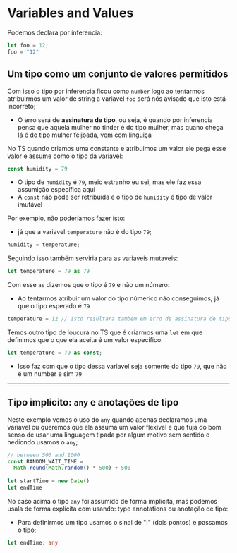 # Variables and Values

Podemos declara por inferencia:
```typescript
let foo = 12;
foo = "12"
```
## Um tipo como um conjunto de valores permitidos
Com isso o tipo por inferencia ficou como `number` logo ao tentarmos atribuirmos um valor de string a variavel `foo` será nós avisado que isto está incorreto;
- O erro será de **assinatura de tipo**, ou seja, é quando por inferencia pensa que aquela mulher no tinder é do tipo mulher, mas quano chega lá é do tipo mulher feijoada, vem com linguiça

No TS quando criamos uma constante e atribuimos um valor ele pega esse valor e assume como o tipo da variavel:
```typescript
const humidity = 79
```
- O tipo de `humidity` é `79`, meio estranho eu sei, mas ele faz essa assumição específica aqui
- A `const` não pode ser retribuída e o tipo de `humidity` é tipo de valor imutável

Por exemplo, não poderíamos fazer isto:
- já que a variavel `temperature` não é do tipo `79`;
```typescript
humidity = temperature;  
```

Seguindo isso também serviria para as variaveis mutaveis:
```typescript
let temperature = 79 as 79
```
Com esse `as` dizemos que o tipo é `79` e não um número:
- Ao tentarmos atribuir um valor do tipo númerico não conseguimos, já que o tipo esperado é `79`
```typescript
temperature = 12 // Isto resultara também em erro de assinatura de tipo
```

Temos outro tipo de loucura no TS que é criarmos uma `let` em que definimos que o que ela aceita é um valor especifico:
```typescript
let temperature = 79 as const;
```
- Isso faz com que o tipo dessa variavel seja somente do tipo `79`, que não é um number e sim `79`

---

## Tipo implicito: `any` e anotações de tipo
Neste exemplo vemos o uso do `any` quando apenas declaramos uma variavel ou queremos que ela  assuma um valor flexivel e que fuja do bom senso de usar uma linguagem tipada por algum motivo sem sentido e hediondo usamos o `any`;

```typescript
// between 500 and 1000
const RANDOM_WAIT_TIME =
  Math.round(Math.random() * 500) + 500
 
let startTime = new Date()
let endTime
```

No caso acima o tipo `any` foi assumido de forma implicita, mas podemos usala de forma explicita com usando: type annotations ou anotação de tipo:
- Para definirmos um tipo usamos o sinal de ":" (dois pontos) e passamos o tipo;
```typescript
let endTime: any
```

